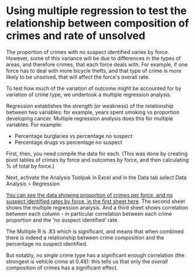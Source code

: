 # Using multiple regression to test the relationship between composition of crimes and rate of unsolved

The proportion of crimes with no suspect identified varies by force. However, some of this variance will be due to differences in the types of areas, and therefore crimes, that each force deals with. For example, if one force has to deal with more bicycle thefts, and that type of crime is more likely  to be unsolved, that will affect the force's overall rate.

To test how much of the variation of outcome might be accounted for by variation of crime type, we undertook a multiple regression analysis. 

Regression establishes the strength (or weakness) of the relationship between two variables: for example, years spent smoking vs proportion developing cancer. Multiple regression analysis does this for multiple variables. For example:

* Percentage burglaries vs percentage no suspect
* Percentage drugs vs percentage no suspect

First, then, you need compile the data for each. (This was done by creating pivot tables of crimes by force and outcomes by force, and then calculating % of total by force.)

Next, activate the Analysis Toolpak in Excel and in the Data tab select Data Analysis > Regression

[You can see the data showing proportion of crimes per force, and no suspect identified rates by force, in the first sheet here](https://github.com/BBC-Data-Unit/unsolved-crime/blob/master/regression_analysis_crime_unsolved.xlsx). The second sheet shows the multiple regression analysis. And a third sheet shows correlation between each column - in particular correlation between each crime proportion and the 'no suspect identified' rate.

The Multiple R is .83 which is significant, and means that when combined there is indeed a relationship between crime composition and the percentage no suspect identified.

But notably, no *single* crime type has a significant enough correlation (the strongest is vehicle crime at 0.48): this tells us that only the *overall* composition of crimes has a significant effect.

